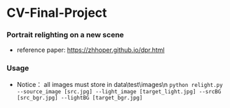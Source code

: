 # CV-Final-Project
### Portrait relighting on a new scene
* reference paper: https://zhhoper.github.io/dpr.html
### Usage 
* Notice： all images must store in data\test\images\n
`python relight.py --source_image [src.jpg] --light_image [target_light.jpg] --srcBG [src_bgr.jpg] --lightBG [target_bgr.jpg]`
